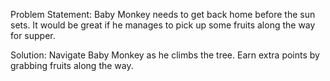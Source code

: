 Problem Statement:
Baby Monkey needs to get back home before the sun sets. It would be great if he manages to pick up some fruits along the way for supper.

Solution:
Navigate Baby Monkey as he climbs the tree. Earn extra points by grabbing fruits along the way. 

